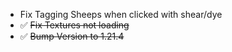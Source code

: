 - Fix Tagging Sheeps when clicked with shear/dye
- ✅ ~~Fix Textures not loading~~
- ✅ ~~Bump Version to 1.21.4~~